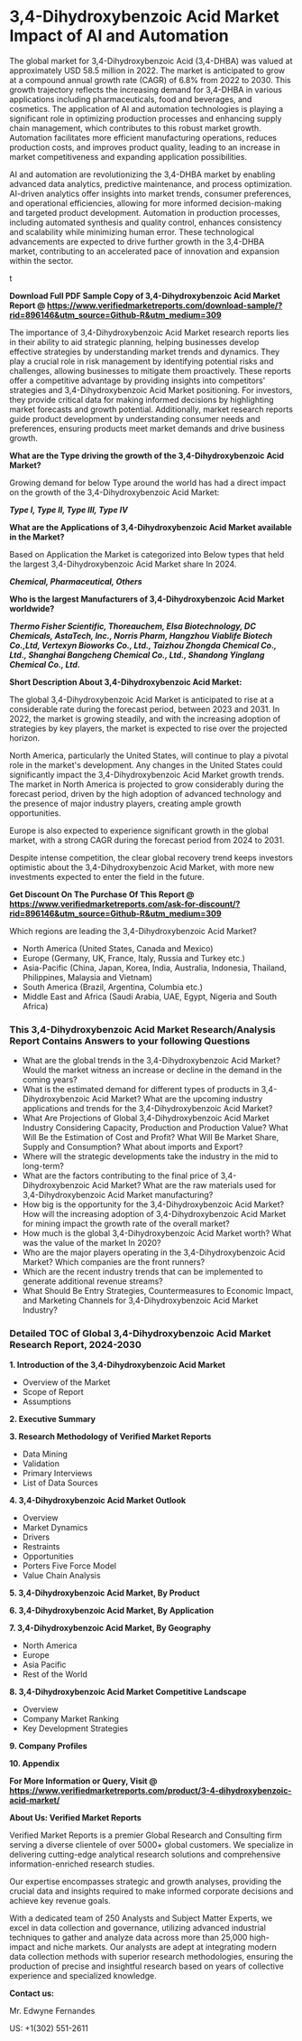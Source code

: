 <meta name="title" content="Global 3,4-Dihydroxybenzoic Acid Market Impact of AI and Automation"><meta name="description" content="The global market for 3,4-Dihydroxybenzoic Acid (3,4-DHBA) was valued at approximately USD 58.5 million in 2022. The market is anticipated to grow at a compound annual"><meta name="title" content="3,4-Dihydroxybenzoic Acid Market Size, Share, Scope, Trends, Growth, Opportunities, Analysis, Forecast"><h1>3,4-Dihydroxybenzoic Acid Market Impact of AI and Automation</h1><p>The global market for 3,4-Dihydroxybenzoic Acid (3,4-DHBA) was valued at approximately USD 58.5 million in 2022. The market is anticipated to grow at a compound annual growth rate (CAGR) of 6.8% from 2022 to 2030. This growth trajectory reflects the increasing demand for 3,4-DHBA in various applications including pharmaceuticals, food and beverages, and cosmetics. The application of AI and automation technologies is playing a significant role in optimizing production processes and enhancing supply chain management, which contributes to this robust market growth. Automation facilitates more efficient manufacturing operations, reduces production costs, and improves product quality, leading to an increase in market competitiveness and expanding application possibilities.</p><p>AI and automation are revolutionizing the 3,4-DHBA market by enabling advanced data analytics, predictive maintenance, and process optimization. AI-driven analytics offer insights into market trends, consumer preferences, and operational efficiencies, allowing for more informed decision-making and targeted product development. Automation in production processes, including automated synthesis and quality control, enhances consistency and scalability while minimizing human error. These technological advancements are expected to drive further growth in the 3,4-DHBA market, contributing to an accelerated pace of innovation and expansion within the sector.</p>t</p><p id="" class=""><strong>Download Full PDF Sample Copy of 3,4-Dihydroxybenzoic Acid Market Report @ <a href="https://www.verifiedmarketreports.com/download-sample/?rid=896146&utm_source=Github-R&utm_medium=309" target="_blank">https://www.verifiedmarketreports.com/download-sample/?rid=896146&utm_source=Github-R&utm_medium=309</a></strong></p><p>The importance of&nbsp;3,4-Dihydroxybenzoic Acid Market research reports lies in their ability to aid strategic planning, helping businesses develop effective strategies by understanding market trends and dynamics. They play a crucial role in risk management by identifying potential risks and challenges, allowing businesses to mitigate them proactively. These reports offer a competitive advantage by providing insights into competitors' strategies and 3,4-Dihydroxybenzoic Acid Market positioning. For investors, they provide critical data for making informed decisions by highlighting market forecasts and growth potential. Additionally, market research reports guide product development by understanding consumer needs and preferences, ensuring products meet market demands and drive business growth.</p><p><strong>What are the&nbsp;Type driving the growth of the 3,4-Dihydroxybenzoic Acid Market?</strong></p><p id="" class="">Growing demand for below Type around the world has had a direct impact on the growth of the 3,4-Dihydroxybenzoic Acid Market:</p><em><strong>Type I, Type II, Type III, Type IV</strong></em></p><strong>What are the&nbsp;Applications&nbsp;of 3,4-Dihydroxybenzoic Acid Market available in the Market?</strong></p><p id="" class="">Based on Application the Market is categorized into Below types that held the largest 3,4-Dihydroxybenzoic Acid Market share In 2024.</p><em><strong>Chemical, Pharmaceutical, Others</strong></em></p><strong>Who is the largest Manufacturers of 3,4-Dihydroxybenzoic Acid Market worldwide?</strong></p><p><em><strong>Thermo Fisher Scientific, Thoreauchem, Elsa Biotechnology, DC Chemicals, AstaTech, Inc., Norris Pharm, Hangzhou Viablife Biotech Co.,Ltd, Vertexyn Bioworks Co., Ltd., Taizhou Zhongda Chemical Co., Ltd., Shanghai Bangcheng Chemical Co., Ltd., Shandong Yinglang Chemical Co., Ltd.</strong></em></p><p id="" class=""><strong>Short Description About 3,4-Dihydroxybenzoic Acid Market:</strong></p><p>The global 3,4-Dihydroxybenzoic Acid Market is anticipated to rise at a considerable rate during the forecast period, between 2023 and 2031. In 2022, the market is growing steadily, and with the increasing adoption of strategies by key players, the market is expected to rise over the projected horizon.</p><p>North America, particularly the United States, will continue to play a pivotal role in the market's development. Any changes in the United States could significantly impact the 3,4-Dihydroxybenzoic Acid Market growth trends. The market in North America is projected to grow considerably during the forecast period, driven by the high adoption of advanced technology and the presence of major industry players, creating ample growth opportunities.</p><p>Europe is also expected to experience significant growth in the global market, with a strong CAGR during the forecast period from 2024 to 2031.</p><p>Despite intense competition, the clear global recovery trend keeps investors optimistic about the 3,4-Dihydroxybenzoic Acid Market, with more new investments expected to enter the field in the future.</p><p id="" class=""><strong>Get Discount On The Purchase Of This Report @ <a href="https://www.verifiedmarketreports.com/ask-for-discount/?rid=896146&utm_source=Github-R&utm_medium=309" target="_blank">https://www.verifiedmarketreports.com/ask-for-discount/?rid=896146&utm_source=Github-R&utm_medium=309</a></strong></p>Which regions are leading the 3,4-Dihydroxybenzoic Acid Market?</p><ul><li>North America (United States, Canada and Mexico)</li><li>Europe (Germany, UK, France, Italy, Russia and Turkey etc.)</li><li>Asia-Pacific (China, Japan, Korea, India, Australia, Indonesia, Thailand, Philippines, Malaysia and Vietnam)</li><li>South America (Brazil, Argentina, Columbia etc.)</li><li>Middle East and Africa (Saudi Arabia, UAE, Egypt, Nigeria and South Africa)</li></ul><h3 id="" class="">This 3,4-Dihydroxybenzoic Acid Market Research/Analysis Report Contains Answers to your following Questions</h3><ul><li>What are the global trends in the 3,4-Dihydroxybenzoic Acid Market? Would the market witness an increase or decline in the demand in the coming years?</li><li>What is the estimated demand for different types of products in 3,4-Dihydroxybenzoic Acid Market? What are the upcoming industry applications and trends for the 3,4-Dihydroxybenzoic Acid Market?</li><li>What Are Projections of Global 3,4-Dihydroxybenzoic Acid Market Industry Considering Capacity, Production and Production Value? What Will Be the Estimation of Cost and Profit? What Will Be Market Share, Supply and Consumption? What about imports and Export?</li><li>Where will the strategic developments take the industry in the mid to long-term?</li><li>What are the factors contributing to the final price of 3,4-Dihydroxybenzoic Acid Market? What are the raw materials used for 3,4-Dihydroxybenzoic Acid Market manufacturing?</li><li>How big is the opportunity for the 3,4-Dihydroxybenzoic Acid Market? How will the increasing adoption of 3,4-Dihydroxybenzoic Acid Market for mining impact the growth rate of the overall market?</li><li>How much is the global 3,4-Dihydroxybenzoic Acid Market worth? What was the value of the market In 2020?</li><li>Who are the major players operating in the 3,4-Dihydroxybenzoic Acid Market? Which companies are the front runners?</li><li>Which are the recent industry trends that can be implemented to generate additional revenue streams?</li><li>What Should Be Entry Strategies, Countermeasures to Economic Impact, and Marketing Channels for 3,4-Dihydroxybenzoic Acid Market Industry?</li></ul><h3 id="" class="">Detailed TOC of Global 3,4-Dihydroxybenzoic Acid Market Research Report, 2024-2030</h3><p id="" class=""><strong>1. Introduction of the 3,4-Dihydroxybenzoic Acid Market</strong></p><ul><li>Overview of the Market</li><li>Scope of Report</li><li>Assumptions</li></ul><p id="" class=""><strong>2. Executive Summary</strong></p><p id="" class=""><strong>3. Research Methodology of Verified Market Reports</strong></p><ul><li>Data Mining</li><li>Validation</li><li>Primary Interviews</li><li>List of Data Sources</li></ul><p id="" class=""><strong>4. 3,4-Dihydroxybenzoic Acid Market Outlook</strong></p><ul><li>Overview</li><li>Market Dynamics</li><li>Drivers</li><li>Restraints</li><li>Opportunities</li><li>Porters Five Force Model</li><li>Value Chain Analysis</li></ul><p id="" class=""><strong>5. 3,4-Dihydroxybenzoic Acid Market, By Product</strong></p><p id="" class=""><strong>6. 3,4-Dihydroxybenzoic Acid Market, By Application</strong></p><p id="" class=""><strong>7. 3,4-Dihydroxybenzoic Acid Market, By Geography</strong></p><ul><li>North America</li><li>Europe</li><li>Asia Pacific</li><li>Rest of the World</li></ul><p id="" class=""><strong>8. 3,4-Dihydroxybenzoic Acid Market Competitive Landscape</strong></p><ul><li>Overview</li><li>Company Market Ranking</li><li>Key Development Strategies</li></ul><p id="" class=""><strong>9. Company Profiles</strong></p><p id="" class=""><strong>10. Appendix</strong></p><p id="" class=""><strong>For More Information or Query, Visit @ <a href="https://www.verifiedmarketreports.com/product/3-4-dihydroxybenzoic-acid-market/" target="_blank">https://www.verifiedmarketreports.com/product/3-4-dihydroxybenzoic-acid-market/</a></strong></p><p id="" class=""><strong>About Us: Verified Market Reports</strong></p><p id="" class="">Verified Market Reports is a premier Global Research and Consulting firm serving a diverse clientele of over 5000+ global customers. We specialize in delivering cutting-edge analytical research solutions and comprehensive information-enriched research studies.</p><p id="" class="">Our expertise encompasses strategic and growth analyses, providing the crucial data and insights required to make informed corporate decisions and achieve key revenue goals.</p><p id="" class="">With a dedicated team of 250 Analysts and Subject Matter Experts, we excel in data collection and governance, utilizing advanced industrial techniques to gather and analyze data across more than 25,000 high-impact and niche markets. Our analysts are adept at integrating modern data collection methods with superior research methodologies, ensuring the production of precise and insightful research based on years of collective experience and specialized knowledge.</p><p id="" class=""><strong>Contact us:</strong></p><p id="" class="">Mr. Edwyne Fernandes</p><p id="" class="">US: +1(302) 551-2611</p>